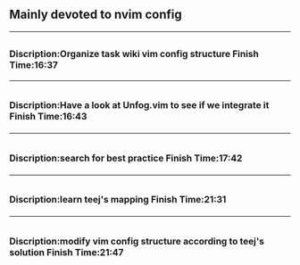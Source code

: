 ## Mainly devoted to nvim config
---
<font size=3>Discription:Organize task wiki vim config structure
<font size=3>Finish Time:16:37
---


---
<font size=3>Discription:Have a look at Unfog.vim to see if we integrate it
<font size=3>Finish Time:16:43
---


---
<font size=3>Discription:search for best practice
<font size=3>Finish Time:17:42
---


---
<font size=3>Discription:learn teej's mapping
<font size=3>Finish Time:21:31
---


---
<font size=3>Discription:modify vim config structure according to teej's solution
<font size=3>Finish Time:21:47
---


